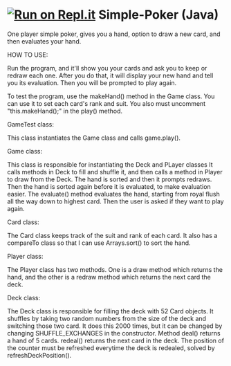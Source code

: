 [![Run on Repl.it](https://repl.it/badge/github/jazmin3333/Simple-Poker)](https://repl.it/github/jazmin3333/Simple-Poker)
Simple-Poker (Java)
===================

One player simple poker, gives you a hand, option to draw a new card, and then evaluates your hand.

HOW TO USE:

Run the program, and it'll show you your cards and ask you to keep or
redraw each one. After you do that, it will display your new hand and 
tell you its evaluation. Then you will be prompted to play again.

To test the program, use the makeHand() method in the Game class. You
can use it to set each card's rank and suit. You also must uncomment
"this.makeHand();" in the play() method.

GameTest class:

This class instantiates the Game class and calls game.play().


Game class:

This class is responsible for instantiating the Deck and PLayer classes
It calls methods in Deck to fill and shuffle it, and then calls a method
in Player to draw from the Deck. The hand is sorted and then it prompts
redraws. Then the hand is sorted again before it is evaluated, to make
evaluation easier. The evaluate() method evaluates the hand, starting 
from royal flush all the way down to highest card. Then the user is
asked if they want to play again.


Card class:

The Card class keeps track of the suit and rank of each card. It also
has a compareTo class so that I can use Arrays.sort() to sort the hand.


Player class:

The Player class has two methods. One is a draw method which returns 
the hand, and the other is a redraw method which returns the next card
the deck.


Deck class:

The Deck class is responsible for filling the deck with 52 Card objects.
It shuffles by taking two random numbers from the size of the deck and 
switching those two card. It does this 2000 times, but it can be changed
by changing SHUFFLE_EXCHANGES in the constructor. Method deal() returns
a hand of 5 cards. redeal() returns the next card in the deck. The 
position of the counter must be refreshed everytime the deck is redealed,
solved by refreshDeckPosition().
